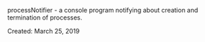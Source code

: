 processNotifier - a console program notifying about creation and termination of processes.

Created: March 25, 2019
